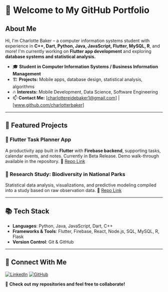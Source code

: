 # 👋 Welcome to My GitHub Portfolio

## About Me
Hi, I'm Charlotte Baker – a computer information systems student with experience in **C++, Dart, Python, Java, JavaScript, Flutter, MySQL, R**, and more! I'm currently working on **Flutter app development** and exploring **database systems and statistical analysis.**

- 🎓 **Student in Computer Information Systems / Business Information Management**
- 🏗 **Projects:** Mobile apps, database design, statistical analysis, algorithms
- 🔥 **Interests:** Mobile Development, Data Science, Software Engineering
- 📫 **Contact Me:** [charlottereidebaker1@gmail.com] | [www.github.com/charlotterbaker]

---

## 📌 Featured Projects
### **📱 Flutter Task Planner App**
A productivity app built in **Flutter** with **Firebase backend**, supporting tasks, calendar events, and notes. Currently in Beta Release. Demo walk-through available in the repository.
🔗 [Repo Link](https://github.com/charlotterbaker/clear-task)

### **🌱 Research Study: Biodiversity in National Parks**
Statistical data analysis, visualizations, and predictive modeling compiled into a study based on raw observation data.
🔗 [Repo Link](https://github.com/charlotterbaker/BiodiversityInNationalParks)

---

## 📚 Tech Stack
- **Languages**: Python, Java, JavaScript, Dart, C++
- **Frameworks & Tools**: Flutter, Firebase, React, Node.js, SQL, MySQL, R, Flask
- **Version Control**: Git & GitHub

---

## 🔗 Connect With Me
[![LinkedIn](https://img.shields.io/badge/LinkedIn-Profile-blue?logo=linkedin)](https://www.linkedin.com/in/charlotte-baker-764529280)
[![GitHub](https://img.shields.io/badge/GitHub-Profile-black?logo=github)](https://github.com/charlotterbaker)

🚀 **Check out my repositories and feel free to collaborate!**
